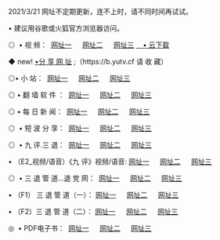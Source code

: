 <p>2021/3/21  网址不定期更新，连不上时，请不同时间再试试。
<p>• 建议用谷歌或火狐官方浏览器访问。
<p>◎  • 视 频： 
<a href="http://hgs.guitarhaven.com/" target="_blank">网址一</a> 　 
<a href="http://hsn.guitarhaven.com/" target="_blank">网址二</a> 　 
<a href="http://hsn.guitarhaven.com/b.html" target="_blank">网址三</a>
<a href="https://yadi.sk/d/d0sUeAOpal3njw" target="_blank">　• 云下载 </a></p>
<p>◆ new! <a href="http://hpl.guitarhaven.com/a.html">•分 享 网 址</a> ;（https://b.yutv.cf 请 收 藏） </p>

<p>◎•  小 站：  
<a href="http://hgs.guitarhaven.com/f.html" target="_blank">网址一</a> 　 
<a href="http://hsn.guitarhaven.com/h.html" target="_blank">网址二</a> 　 
<a href="http://hsn.guitarhaven.com/k/" target="_blank">网址三</a></p><p>

<p>◎  • 翻 墙 软 件 ：  
<a href="http://hgs.guitarhaven.com/ff/" target="_blank">网址一</a> 　 
<a href="http://hsn.guitarhaven.com/s/read/a1_nd.html" target="_blank">网址二</a> 　 
<a href="http://hsn.guitarhaven.com/ff/index.html" target="_blank">网址三</a></p>
<p>◎  • 每 日 新 闻：  
<a href="http://hgs.guitarhaven.com/day/" target="_blank">网址一</a> 　 
<a href="http://hsn.guitarhaven.com/day/" target="_blank">网址二</a> 　 
<a href="http://hsn.guitarhaven.com/day/index.html" target="_blank">网址三</a></p>
<p>◎   • 短 波 分 享：  
<a href="http://hgs.guitarhaven.com/h/" target="_blank">网址一</a> 　 
<a href="http://hsn.guitarhaven.com/h/" target="_blank">网址二</a> 　 
<a href="http://hsn.guitarhaven.com/h/index.html" target="_blank">网址三</a></p>
<p>◎   • 九 评.三 退：  
<a href="http://hgs.guitarhaven.com/t/" target="_blank">网址一</a> 　 
<a href="http://hsn.guitarhaven.com/v2/index.html" target="_blank">网址二</a> 　 
<a href="http://hsn.guitarhaven.com/tt/index.html" target="_blank">网址三</a> 　</p>
<p>  • （E2_视频/语音）《九 评》视频/语音: 
<a href="http://hgs.guitarhaven.com/7738.html" target="_blank">网址一</a> 　 
<a href="http://hsn.guitarhaven.com/7614.html" target="_blank">网址二</a> 　 
<a href="http://hsn.guitarhaven.com/7633.html" target="_blank">网址三</a></p>
<p>◎   • 三 退 管 道...退 党 网：  
<a href="http://hgs.guitarhaven.com/go/td1.html" target="_blank">网址一</a> 　 
<a href="http://hsn.guitarhaven.com/go/td2.html" target="_blank">网址二</a> 　 
<a href="http://hsn.guitarhaven.com/go/td3.html" target="_blank">网址三</a></p>
<p>  • （F1） 三 退 管 道（一）： 
<a href="http://hgs.guitarhaven.com/dd/" target="_blank">网址一</a> 　 
<a href="http://hsn.guitarhaven.com/s/read/a1_tdx.html" target="_blank">网址二</a> 　 
<a href="http://hsn.guitarhaven.com/dd/" target="_blank">网址三</a></p>
<p>  • （F2）三 退 管 道（二）： 
<a href="http://hsn.guitarhaven.com/d/" target="_blank">网址一</a> 　 
<a href="http://hgs.guitarhaven.com/d/index.html" target="_blank">网址二</a> 　 
<a href="http://hsn.guitarhaven.com/d/" target="_blank">网址三</a></p>
<p>◎   • PDF电子书：  
<a href="http://hgs.guitarhaven.com/p/" target="_blank">网址一</a> 　 
<a href="http://hsn.guitarhaven.com/p/index.html" target="_blank">网址二</a> 　 
<a href="http://hsn.guitarhaven.com/p/" target="_blank">网址三</a></p>
